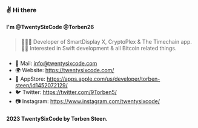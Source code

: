 ### ✌️ Hi there

#### I'm @TwentySixCode @Torben26

###
> 👨🏽‍💻 Developer of SmartDisplay X, CryptoPlex & The Timechain app.<br>
> 👌🏼 Interested in Swift development & all Bitcoin related things.
###
- 📧 Mail:      info@twentysixcode.com 
- 🌍 Website:   https://twentysixcode.com/ 
- 📱 AppStore:  https://apps.apple.com/us/developer/torben-steen/id1452072129/ 
- 🐦 Twitter:   https://twitter.com/9Torben5/ 
- 📷 Instagram: https://www.instagram.com/twentysixcode/
###
#### 2023 TwentySixCode by Torben Steen.


<!---
Torben26/Torben26 is a ✨ special ✨ repository because its `README.md` (this file) appears on your GitHub profile.
You can click the Preview link to take a look at your changes.
--->
